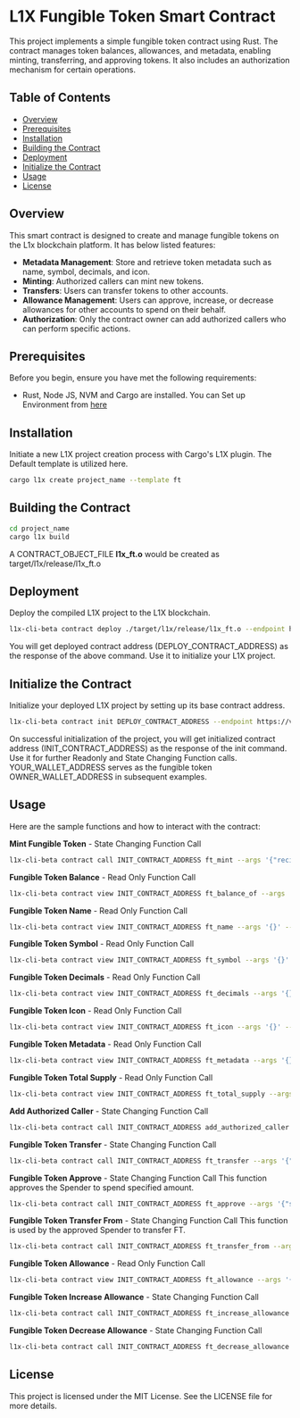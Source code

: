 # L1X Fungible Token Smart Contract

This project implements a simple fungible token contract using Rust. The contract manages token balances, allowances, and metadata, enabling minting, transferring, and approving tokens. It also includes an authorization mechanism for certain operations.

## Table of Contents

- [Overview](#overview)
- [Prerequisites](#prerequisites)
- [Installation](#installation)
- [Building the Contract](#building-the-contract)
- [Deployment](#deployment)
- [Initialize the Contract](#initialize-the-contract)
- [Usage](#usage)
- [License](#license)

## Overview

This smart contract is designed to create and manage fungible tokens on the L1x blockchain platform. It has below listed features:

- **Metadata Management**: Store and retrieve token metadata such as name, symbol, decimals, and icon.
- **Minting**: Authorized callers can mint new tokens.
- **Transfers**: Users can transfer tokens to other accounts.
- **Allowance Management**: Users can approve, increase, or decrease allowances for other accounts to spend on their behalf.
- **Authorization**: Only the contract owner can add authorized callers who can perform specific actions.

## Prerequisites

Before you begin, ensure you have met the following requirements:

- Rust, Node JS, NVM and Cargo are installed. You can Set up Environment from [here](https://l1x-sdk.gitbook.io/l1x-developer-interface/v/interface-essentials/l1x-vm-sdk/l1x-native-sdk-for-l1x-vm/set-up-environment)

## Installation

Initiate a new L1X project creation process with Cargo's L1X plugin. The Default template is utilized here.
 ```sh
cargo l1x create project_name --template ft
```

## Building the Contract
 ```sh
cd project_name
cargo l1x build
```
A CONTRACT_OBJECT_FILE **l1x_ft.o** would be created as target/l1x/release/l1x_ft.o

## Deployment

Deploy the compiled L1X project to the L1X blockchain.

```sh
l1x-cli-beta contract deploy ./target/l1x/release/l1x_ft.o --endpoint https://v2-testnet-rpc.l1x.foundation --fee_limit 100000
```
You will get deployed contract address (DEPLOY_CONTRACT_ADDRESS) as the response of the above command. Use it to initialize your L1X project.

## Initialize the Contract

Initialize your deployed L1X project by setting up its base contract address.

```sh
l1x-cli-beta contract init DEPLOY_CONTRACT_ADDRESS --endpoint https://v2-testnet-rpc.l1x.foundation --fee_limit 100000 --args '{"metadata":{"name": "YOUR_TOKEN_NAME","decimals": 18,"symbol": "YOUR_TOKEN_SYMBOL", "icon": ""},"account_ids":["YOUR_WALLET_ADDRESS"],"amounts":["TOTAL_SUPPLY"]}'
```

On successful initialization of the project, you will get initialized contract address (INIT_CONTRACT_ADDRESS) as the response of the init command. Use it for further Readonly and State Changing Function calls. YOUR_WALLET_ADDRESS serves as the fungible token OWNER_WALLET_ADDRESS in subsequent examples.

## Usage

Here are the sample functions and how to interact with the contract:


**Mint Fungible Token** - State Changing Function Call

```sh
l1x-cli-beta contract call INIT_CONTRACT_ADDRESS ft_mint --args '{"recipient_id":"OWNER_WALLET_ADDRESS","amount":"FT_TO_BE_MINTED"}' --endpoint https://v2-testnet-rpc.l1x.foundation --fee_limit 100000

```

**Fungible Token Balance** - Read Only Function Call

```sh
l1x-cli-beta contract view INIT_CONTRACT_ADDRESS ft_balance_of --args '{"account_id":" OWNER_WALLET_ADDRESS "}' --endpoint https://v2-testnet-rpc.l1x.foundation
```
**Fungible Token Name** - Read Only Function Call

```sh
l1x-cli-beta contract view INIT_CONTRACT_ADDRESS ft_name --args '{}' --endpoint https://v2-testnet-rpc.l1x.foundation
```

**Fungible Token Symbol** - Read Only Function Call

```sh
l1x-cli-beta contract view INIT_CONTRACT_ADDRESS ft_symbol --args '{}' --endpoint https://v2-testnet-rpc.l1x.foundation
```

**Fungible Token Decimals** - Read Only Function Call

```sh
l1x-cli-beta contract view INIT_CONTRACT_ADDRESS ft_decimals --args '{}' --endpoint https://v2-testnet-rpc.l1x.foundation
```

**Fungible Token Icon** - Read Only Function Call

```sh
l1x-cli-beta contract view INIT_CONTRACT_ADDRESS ft_icon --args '{}' --endpoint https://v2-testnet-rpc.l1x.foundation
```

**Fungible Token Metadata** - Read Only Function Call

```sh
l1x-cli-beta contract view INIT_CONTRACT_ADDRESS ft_metadata --args '{}' --endpoint https://v2-testnet-rpc.l1x.foundation
```

**Fungible Token Total Supply** - Read Only Function Call

```sh
l1x-cli-beta contract view INIT_CONTRACT_ADDRESS ft_total_supply --args '{}' --endpoint https://v2-testnet-rpc.l1x.foundation
```

**Add Authorized Caller** - State Changing Function Call

```sh
l1x-cli-beta contract call INIT_CONTRACT_ADDRESS add_authorized_caller --args '{"authorized_caller": "AUTHORIZED_CALLER_WALLET_ADDRESS"}' --endpoint https://v2-testnet-rpc.l1x.foundation --fee_limit 100000
```

**Fungible Token Transfer** - State Changing Function Call

```sh
l1x-cli-beta contract call INIT_CONTRACT_ADDRESS ft_transfer --args '{"recipient_id": "RECEIVER_WALLET_ADDRESS", "amount": "FT_TO_BE_TRANSFERRED"}' --endpoint https://v2-testnet-rpc.l1x.foundation --fee_limit 100000
```

**Fungible Token Approve** - State Changing Function Call
This function approves the Spender to spend specified amount.
```sh
l1x-cli-beta contract call INIT_CONTRACT_ADDRESS ft_approve --args '{"spender_id": "SPENDER_WALLET_ADDRESS", "amount": "FT_APPROVED"}' --endpoint https://v2-testnet-rpc.l1x.foundation --fee_limit 1000000
```

**Fungible Token Transfer From** - State Changing Function Call
This function is used by the approved Spender to transfer FT.
```sh
l1x-cli-beta contract call INIT_CONTRACT_ADDRESS ft_transfer_from --args '{"sender_id":  "OWNER_WALLET_ADDRESS", "recipient_id": "RECEIVER_WALLET_ADDRESS", "amount": "FT_TO_BE_TRANSFERRED"}' --endpoint https://v2-testnet-rpc.l1x.foundation --fee_limit 100000
```

**Fungible Token Allowance** - Read Only Function Call

```sh
l1x-cli-beta contract view INIT_CONTRACT_ADDRESS ft_allowance --args '{"owner_id": "OWNER_WALLET_ADDRESS", "spender_id": "SPENDER_WALLET_ADDRESS"}' --endpoint https://v2-testnet-rpc.l1x.foundation
```

**Fungible Token Increase Allowance** - State Changing Function Call

```sh
l1x-cli-beta contract call INIT_CONTRACT_ADDRESS ft_increase_allowance –args '{"spender_id": " SPENDER_WALLET_ADDRESS ", "amount": "FT_INCREASE_BY"}' --endpoint https://v2-testnet-rpc.l1x.foundation --fee_limit 1000000
```

**Fungible Token Decrease Allowance** - State Changing Function Call

```sh
l1x-cli-beta contract call INIT_CONTRACT_ADDRESS ft_decrease_allowance –args '{"spender_id": " SPENDER_WALLET_ADDRESS ", "amount": "FT_DECREASE_BY"}' --endpoint https://v2-testnet-rpc.l1x.foundation --fee_limit 1000000
```




## License
This project is licensed under the MIT License. See the LICENSE file for more details.
